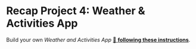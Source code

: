 # Recap Project 4: Weather & Activities App

Build your own _Weather and Activities App_
[🔗 **following these instructions**](https://github.com/wd-bootcamp/web-exercises/tree/main/sessions/recap-project-4/weather-and-activities-app).
